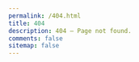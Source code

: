 ```yaml
---
permalink: /404.html
title: 404
description: 404 – Page not found.
comments: false
sitemap: false
---
```



<!DOCTYPE html>
<html lang="zh-cn">
<head>
<meta charset="UTF-8" />
<title>404</title>
</head>
<body>
<script type="text/javascript" src="//qzonestyle.gtimg.cn/qzone/hybrid/app/404/search_children.js" homePageName="返回宝贝回家" homePageUrl="http://www.baobeihuijia.com"></script>
</body>
</html>